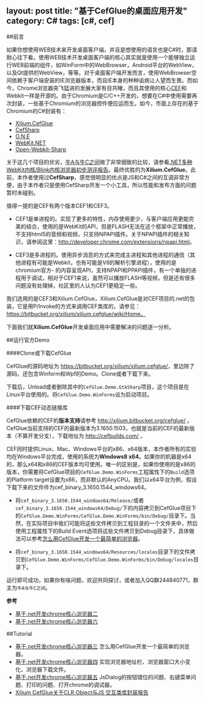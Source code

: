 layout: post
title: "基于CefGlue的桌面应用开发"
category: C#
tags: [c#, cef]
---

##前言

如果你想使用WEB技术来开发桌面客户端，并且是想使用的语言也是C#时，那请耐心往下看。使用WEB技术开发桌面客户端的核心其实就是使用一个能够独立运行WEB前端的组件，如WinForm中的WebBrowser，Android平台的WebView，以及Qt提供的WebView，等等。对于桌面客户端开发而言，使用WebBrowser空间依赖于客户端安装的IE浏览器版本，而且IE本身的种种诟病让人望而生畏。而如今，Chrome浏览器突飞猛进的发展大家有目共睹，而且其使用的核心[CEF](https://code.google.com/p/chromiumembedded/)和Webkit一样是开源的。由于Chromium是C/C++开发的，想要在C#中使用需要再次封装，一些基于Chromium的浏览器控件便应运而生。如今，市面上存在的基于Chromium的C#封装有：

<!-- more -->

- [Xilium.CefGlue](https://bitbucket.org/xilium/xilium.cefglue/)
- [CefSharp](https://github.com/cefsharp/CefSharp)
- [O.N.E](http://www.one-lab.net/)
- [WebKit.NET](http://webkitdotnet.sourceforge.net/)
- [Open-Webkit-Sharp](https://code.google.com/p/open-webkit-sharp/)

关于这几个项目的优劣，[牛A与牛C之间](http://www.wuleba.com/author/flydoos)做了非常细致的比较，请参看[.NET多种WebKit内核/Blink内核浏览器初步测评报告](http://www.wuleba.com/23590.html)。最终优胜的为**Xilium.CefGlue**。此前，本作者使用过**CefSharp**，感觉很明显的优点是JS和C#之间的互调非常方便，由于本作者只是使用CefSharp开发一个小工具，所以性能和发布方面的问题暂时未碰到。

值得一提的是CEF有两个版本CEF1和CEF3。

- CEF1是单进程的。实现了更多的特性，内存使用更少，与客户端应用更能完美的结合，使用的是WebKit的API，但是FLASH无法在这个框架中正常播放，不支持html5的音频和视频，只支持NPAPI插件。关于NPAPI插件的相关知识，请参阅这里：<http://developer.chrome.com/extensions/npapi.html>。

- CEF3是多进程的。使用异步消息的方式来完成主进程和其他进程的通信（其他进程有可能是Webkit，也有可能是V8的解析引擎进程），使用的是chromium官方- 的内容呈现API，支持NPAPI和PPAPI插件，有一个单独的进程用于调试，相对于CEF1来说，虽然可以播放FLASH等视频，但是还有很多问题没有处理掉，社区里的人认为CEF1更稳定一些。

我们选用的是CEF3和Xilium.CefGlue，Xilium.CefGlue是对CEF项目的.net的包装，它是用P/Invoke的方式来调用CEF类库的，请参见：https://bitbucket.org/xilium/xilium.cefglue/wiki/Home。

下面我们就**Xilium.CefGlue**开发桌面应用中需要解决的问题逐一分析。

##运行官方Demo

####Clone或下载CefGlue

CefGlue的源码地址为 <https://bitbucket.org/xilium/xilium.cefglue/>，里边除了源码，还包含Winform和Wpf的Demo。Clone或者下载下来。

下载后，Unload或者删除其中的`CefGlue.Demo.GtkSharp`项目，这个项目是在Linux平台使用的。将`CefGlue.Demo.WinForms`设为启动项目。

####下载CEF动态链接库

CefGlue依赖的CEF的**版本支持**请参考 <http://xilium.bitbucket.org/cefglue/> 。CefGlue当前支持的CEF的最新版本为3.1650.1503，也就是当前的CEF的最新版本（不算开发分支），下载地址为 <http://cefbuilds.com/> 。

CEF同时提供Linux、Mac、Windows平台的x86、x64版本，本作者所有的实验均在Windows平台完成，使用的系统为**Windows8 x64**。如果你的机器是x64的，那么x64和x86的CEF版本均可使用。唯一的区别是，如果你使用的是x86的版本，你需要将CefGlue项目的`CefGlue.Demo.WinForms`工程属性下的`Build`选项的Platform target设置为x86，而非默认的AnyCPU。我们以x64平台为例，假设下载下来的文件件为cef_binary_3.1650.1544_windows64。

- 将`cef_binary_3.1650.1544_windows64/Release/`或者`cef_binary_3.1650.1544_windows64/Debug/`下的内容拷贝到CefGlue项目下的`CefGlue.Demo.WinForms/CefGlue.Demo.WinForms/bin/Debug/`目录下。当然，在实际项目中我们可能将这些文件拷贝到工程目录的一个文件夹中，然后使用工程属性下的Build Event选项将这些文件拷贝到Debug目录下，具体做法可以参考[怎么用CefGlue开发一个最简单的浏览器](http://www.cnblogs.com/liulun/archive/2013/05/12/3035127.html)。

- 将`cef_binary_3.1650.1544_windows64/Resources/locales`目录下的文件拷贝到`CefGlue.Demo.WinForms/CefGlue.Demo.WinForms/bin/Debug/locales`目录下。

运行即可成功，如果你有啥问题，欢迎共同探讨，或者加入QQ群244840771，群主为`牛A与牛C之间`。

**参考**

- [基于.net开发chrome核心浏览器二](http://www.cnblogs.com/liulun/archive/2013/04/20/3031502.html)
- [基于.net开发chrome核心浏览器六](http://www.cnblogs.com/liulun/p/3287028.html)

##Tutorial

- [基于.net开发chrome核心浏览器三](http://www.cnblogs.com/liulun/archive/2013/05/12/3035127.html) 怎么用CefGlue开发一个最简单的浏览器。
- [基于.net开发chrome核心浏览器四](http://www.cnblogs.com/liulun/archive/2013/05/31/3079516.html) 实现浏览器地址栏、浏览器窗口大小变化、浏览器下载文件。
- [基于.net开发chrome核心浏览器五](http://www.cnblogs.com/liulun/p/3115015.html) JsDialog的按钮错位的问题、右键菜单问题、打印的问题、打开chrome的调试器。
- [Xilium CefGlue关于CLR Object与JS 交互类库封装报告](http://www.wuleba.com/23614.html)